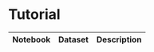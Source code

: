 # Tutorial

| Notebook    |    Dataset  | Description   |
| :---        |    :----:   |          ---: |
